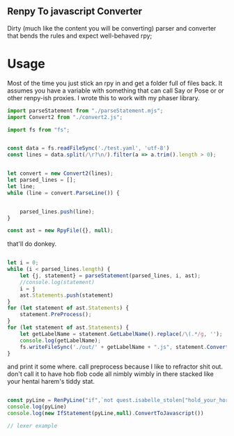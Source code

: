 ## Renpy To javascript Converter

Dirty (much like the content you will be converting) parser and converter that bends the rules and expect well-behaved
rpy;

# Usage

Most of the time you just stick an rpy in and get a folder full of files back. It assumes you have a variable with
something that can call Say or Pose or or other renpy-ish proxies. I wrote this to work with my phaser library.

```javascript
import parseStatement from "./parseStatement.mjs";
import Convert2 from "./convert2.js";

import fs from "fs";


const data = fs.readFileSync('./test.yaml', 'utf-8')
const lines = data.split(/\r?\n/).filter(a => a.trim().length > 0);


let convert = new Convert2(lines);
let parsed_lines = [];
let line;
while (line = convert.ParseLine()) {


    parsed_lines.push(line);
}

const ast = new RpyFile({}, null);
```

that'll do donkey.

```javascript

let i = 0;
while (i < parsed_lines.length) {
    let {j, statement} = parseStatement(parsed_lines, i, ast);
    //console.log(statement)
    i = j
    ast.Statements.push(statement)
}
for (let statement of ast.Statements) {
    statement.PreProcess();
}
for (let statement of ast.Statements) {
    let getLabelName = statement.GetLabelName().replace(/\(.*/g, '');
    console.log(getLabelName);
    fs.writeFileSync('./out/' + getLabelName + ".js", statement.ConvertToJavascript(), 'utf-8')
}
```

and print it some where. call preprocess because I like to refractor shit out. don't call it to have hob flob code all
nimbly wimbly in there stacked like your hentai harem's tiddy stat.


```javascript

const pyLine = RenPyLine("if",`not quest.isabelle_stolen["hold_your_horse_dick"] or (quest.isabelle_stolen["hold_your_horse_dick"] and not quest.isabelle_stolen["help_with_the_project"])`.split(" "))
console.log(pyLine)
console.log(new IfStatement(pyLine,null).ConvertToJavascript())

// lexer example
```
